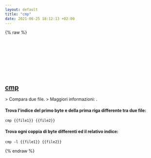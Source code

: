 ```yaml
---
layout: default
title: "cmp"
date: 2021-06-25 18:12:13 +02:00
---
```

{% raw %}
<h2 id="cmp">
  <a href="/it/common/cmp.html">cmp</a> <a href="#cmp"><svg class="icon">
    <use href="/assets/images/unicode_sprite.svg#link" />
  </svg></a>
</h2>
> Compara due file.
> Maggiori informazioni: <https://www.gnu.org/software/diffutils/manual/html_node/Invoking-cmp.html>.

#### Trova l'indice del primo byte e della prima riga differente tra due file:
```shell
cmp {{file1}} {{file2}}
```
#### Trova ogni coppia di byte differenti ed il relativo indice:
```shell
cmp -l {{file1}} {{file2}}
```
{% endraw %}